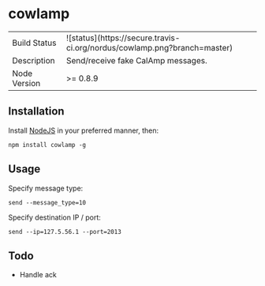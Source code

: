 # cowlamp

<table>
<tr>
<td>Build Status</td>
<td>![status](https://secure.travis-ci.org/nordus/cowlamp.png?branch=master)</td>
</tr>
<tr>
<td>Description</td>
<td>Send/receive fake CalAmp messages.</td>
</tr>
<tr>
<td>Node Version</td>
<td>>= 0.8.9</td>
</tr>
</table>

Installation
------------

Install [NodeJS](http://nodejs.org) in your preferred manner, then:

    npm install cowlamp -g

Usage
-----

Specify message type:

    send --message_type=10

Specify destination IP / port:

    send --ip=127.5.56.1 --port=2013

Todo
----

 * Handle ack